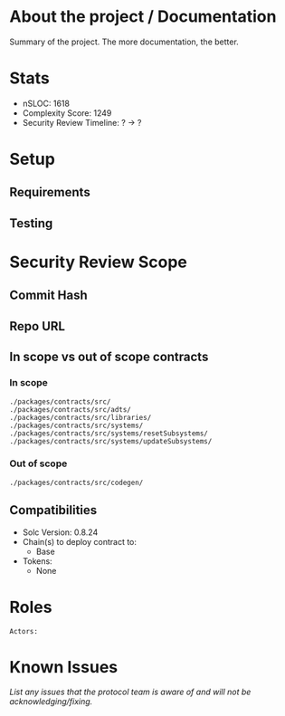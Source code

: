 # About the project / Documentation
Summary of the project. The more documentation, the better.

# Stats

- nSLOC: 1618
- Complexity Score: 1249
- Security Review Timeline: ? -> ?


# Setup

## Requirements

## Testing

# Security Review Scope

## Commit Hash
## Repo URL
## In scope vs out of scope contracts

### In scope
```
./packages/contracts/src/
./packages/contracts/src/adts/
./packages/contracts/src/libraries/
./packages/contracts/src/systems/
./packages/contracts/src/systems/resetSubsystems/
./packages/contracts/src/systems/updateSubsystems/
```

### Out of scope
```
./packages/contracts/src/codegen/
```

## Compatibilities

- Solc Version: 0.8.24
- Chain(s) to deploy contract to: 
  - Base
- Tokens:
  - None
  

# Roles

```
Actors:

```

# Known Issues

*List any issues that the protocol team is aware of and will not be acknowledging/fixing.*